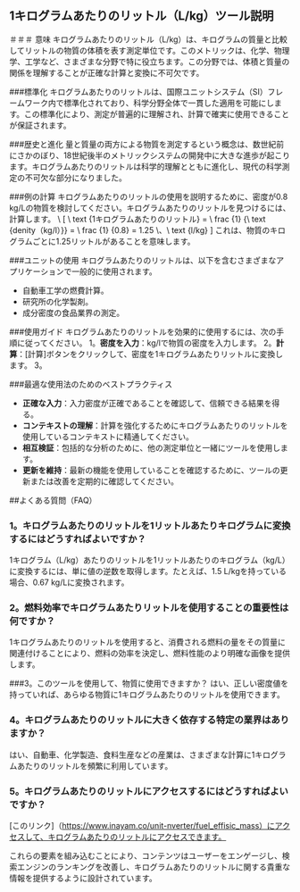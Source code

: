 ## 1キログラムあたりのリットル（L/kg）ツール説明

＃＃＃ 意味
キログラムあたりのリットル（L/kg）は、キログラムの質量と比較してリットルの物質の体積を表す測定単位です。このメトリックは、化学、物理学、工学など、さまざまな分野で特に役立ちます。この分野では、体積と質量の関係を理解することが正確な計算と変換に不可欠です。

###標準化
キログラムあたりのリットルは、国際ユニットシステム（SI）フレームワーク内で標準化されており、科学分野全体で一貫した適用を可能にします。この標準化により、測定が普遍的に理解され、計算で確実に使用できることが保証されます。

###歴史と進化
量と質量の両方による物質を測定するという概念は、数世紀前にさかのぼり、18世紀後半のメトリックシステムの開発中に大きな進歩が起こります。キログラムあたりのリットルは科学的理解とともに進化し、現代の科学測定の不可欠な部分になりました。

###例の計算
キログラムあたりのリットルの使用を説明するために、密度が0.8 kg/Lの物質を検討してください。キログラムあたりのリットルを見つけるには、計算します。
\ [
\ text {1キログラムあたりのリットル} = \ frac {1} {\ text {denity（kg/l）}} = \ frac {1} {0.8} = 1.25 \、\ text {l/kg}
\]
これは、物質のキログラムごとに1.25リットルがあることを意味します。

###ユニットの使用
キログラムあたりのリットルは、以下を含むさまざまなアプリケーションで一般的に使用されます。
- 自動車工学の燃費計算。
- 研究所の化学製剤。
- 成分密度の食品業界の測定。

###使用ガイド
キログラムあたりのリットルを効果的に使用するには、次の手順に従ってください。
1。**密度を入力**：kg/lで物質の密度を入力します。
2。**計算**：[計算]ボタンをクリックして、密度を1キログラムあたりリットルに変換します。
3。

###最適な使用法のためのベストプラクティス
-  **正確な入力**：入力密度が正確であることを確認して、信頼できる結果を得る。
-  **コンテキストの理解**：計算を強化するためにキログラムあたりのリットルを使用しているコンテキストに精通してください。
-  **相互検証**：包括的な分析のために、他の測定単位と一緒にツールを使用します。
-  **更新を維持**：最新の機能を使用していることを確認するために、ツールの更新または改善を定期的に確認してください。

##よくある質問（FAQ）

### 1。キログラムあたりのリットルを1リットルあたりキログラムに変換するにはどうすればよいですか？
1キログラム（L/kg）あたりのリットルを1リットルあたりのキログラム（kg/L）に変換するには、単に値の逆数を取得します。たとえば、1.5 L/kgを持っている場合、0.67 kg/Lに変換されます。

### 2。燃料効率でキログラムあたりリットルを使用することの重要性は何ですか？
1キログラムあたりのリットルを使用すると、消費される燃料の量をその質量に関連付けることにより、燃料の効率を決定し、燃料性能のより明確な画像を提供します。

###3。このツールを使用して、物質に使用できますか？
はい、正しい密度値を持っていれば、あらゆる物質に1キログラムあたりのリットルを使用できます。

### 4。キログラムあたりのリットルに大きく依存する特定の業界はありますか？
はい、自動車、化学製造、食料生産などの産業は、さまざまな計算に1キログラムあたりのリットルを頻繁に利用しています。

### 5。キログラムあたりのリットルにアクセスするにはどうすればよいですか？
[このリンク]（https://www.inayam.co/unit-nverter/fuel_effisic_mass）にアクセスして、キログラムあたりのリットルにアクセスできます。

これらの要素を組み込むことにより、コンテンツはユーザーをエンゲージし、検索エンジンのランキングを改善し、キログラムあたりのリットルに関する貴重な情報を提供するように設計されています。